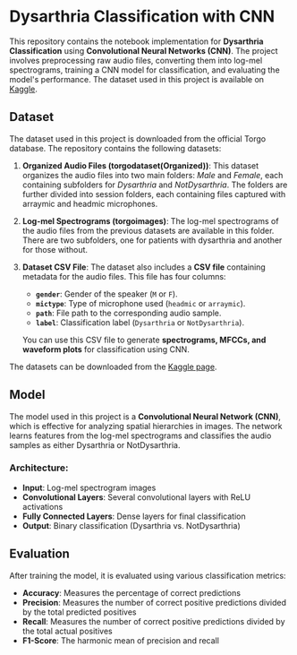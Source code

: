 # Dysarthria Classification with CNN

This repository contains the notebook implementation for **Dysarthria Classification** using **Convolutional Neural Networks (CNN)**. The project involves preprocessing raw audio files, converting them into log-mel spectrograms, training a CNN model for classification, and evaluating the model's performance. The dataset used in this project is available on [Kaggle](https://www.kaggle.com/datasets/mirabuhuraira/torgodataset-organized).

## Dataset

The dataset used in this project is downloaded from the official Torgo database. The repository contains the following datasets:

1. **Organized Audio Files (torgodataset(Organized))**: This dataset organizes the audio files into two main folders: *Male* and *Female*, each containing subfolders for *Dysarthria* and *NotDysarthria*. The folders are further divided into session folders, each containing files captured with arraymic and headmic microphones.

2. **Log-mel Spectrograms (torgoimages)**: The log-mel spectrograms of the audio files from the previous datasets are available in this folder. There are two subfolders, one for patients with dysarthria and another for those without.

3. **Dataset CSV File**: The dataset also includes a **CSV file** containing metadata for the audio files. This file has four columns:
   - **`gender`**: Gender of the speaker (`M` or `F`).
   - **`mictype`**: Type of microphone used (`headmic` or `arraymic`).
   - **`path`**: File path to the corresponding audio sample.
   - **`label`**: Classification label (`Dysarthria` or `NotDysarthria`).

    You can use this CSV file to generate **spectrograms, MFCCs, and waveform plots** for classification using CNN.

The datasets can be downloaded from the [Kaggle page](https://www.kaggle.com/datasets/mirabuhuraira).

## Model

The model used in this project is a **Convolutional Neural Network (CNN)**, which is effective for analyzing spatial hierarchies in images. The network learns features from the log-mel spectrograms and classifies the audio samples as either Dysarthria or NotDysarthria.

### Architecture:
- **Input**: Log-mel spectrogram images
- **Convolutional Layers**: Several convolutional layers with ReLU activations
- **Fully Connected Layers**: Dense layers for final classification
- **Output**: Binary classification (Dysarthria vs. NotDysarthria)

## Evaluation

After training the model, it is evaluated using various classification metrics:

- **Accuracy**: Measures the percentage of correct predictions
- **Precision**: Measures the number of correct positive predictions divided by the total predicted positives
- **Recall**: Measures the number of correct positive predictions divided by the total actual positives
- **F1-Score**: The harmonic mean of precision and recall
